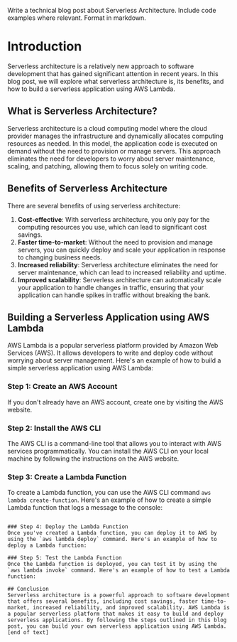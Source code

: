  Write a technical blog post about Serverless Architecture. Include code examples where relevant. Format in markdown.
# Introduction
Serverless architecture is a relatively new approach to software development that has gained significant attention in recent years. In this blog post, we will explore what serverless architecture is, its benefits, and how to build a serverless application using AWS Lambda.
## What is Serverless Architecture?
Serverless architecture is a cloud computing model where the cloud provider manages the infrastructure and dynamically allocates computing resources as needed. In this model, the application code is executed on demand without the need to provision or manage servers. This approach eliminates the need for developers to worry about server maintenance, scaling, and patching, allowing them to focus solely on writing code.
## Benefits of Serverless Architecture
There are several benefits of using serverless architecture:
1. **Cost-effective**: With serverless architecture, you only pay for the computing resources you use, which can lead to significant cost savings.
2. **Faster time-to-market**: Without the need to provision and manage servers, you can quickly deploy and scale your application in response to changing business needs.
3. **Increased reliability**: Serverless architecture eliminates the need for server maintenance, which can lead to increased reliability and uptime.
4. **Improved scalability**: Serverless architecture can automatically scale your application to handle changes in traffic, ensuring that your application can handle spikes in traffic without breaking the bank.
## Building a Serverless Application using AWS Lambda
AWS Lambda is a popular serverless platform provided by Amazon Web Services (AWS). It allows developers to write and deploy code without worrying about server management. Here's an example of how to build a simple serverless application using AWS Lambda:
### Step 1: Create an AWS Account
If you don't already have an AWS account, create one by visiting the AWS website.
### Step 2: Install the AWS CLI
The AWS CLI is a command-line tool that allows you to interact with AWS services programmatically. You can install the AWS CLI on your local machine by following the instructions on the AWS website.
### Step 3: Create a Lambda Function
To create a Lambda function, you can use the AWS CLI command `aws lambda create-function`. Here's an example of how to create a simple Lambda function that logs a message to the console:
```
```
```
### Step 4: Deploy the Lambda Function
Once you've created a Lambda function, you can deploy it to AWS by using the `aws lambda deploy` command. Here's an example of how to deploy a Lambda function:
```
```
### Step 5: Test the Lambda Function
Once the Lambda function is deployed, you can test it by using the `aws lambda invoke` command. Here's an example of how to test a Lambda function:

## Conclusion
Serverless architecture is a powerful approach to software development that offers several benefits, including cost savings, faster time-to-market, increased reliability, and improved scalability. AWS Lambda is a popular serverless platform that makes it easy to build and deploy serverless applications. By following the steps outlined in this blog post, you can build your own serverless application using AWS Lambda. [end of text]



